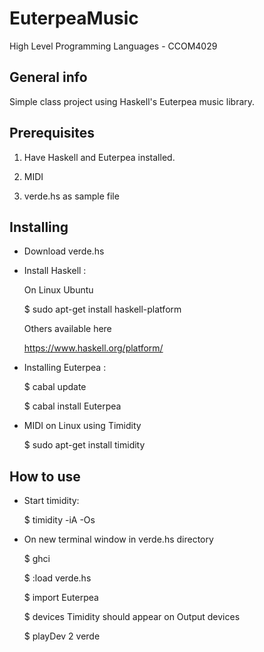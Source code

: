 # EuterpeaMusic
  High Level Programming Languages - CCOM4029  
  
  ## General info
  Simple class project using Haskell's Euterpea music library.
 
  ## Prerequisites
  1) Have Haskell and Euterpea installed.
  
  2) MIDI
  
  3) verde.hs as sample file
  
  ## Installing
  * Download verde.hs
  
  * Install Haskell : 
  
      On Linux Ubuntu 
  
      $ sudo apt-get install haskell-platform
  
      Others available here
  
      https://www.haskell.org/platform/
  
  * Installing Euterpea : 
  
     $ cabal update
     
     $ cabal install Euterpea
  
  * MIDI on Linux using Timidity 
  
     $ sudo apt-get install timidity
  
  ## How to use
  * Start timidity:
  
    $ timidity -iA -Os
    
  * On new terminal window in verde.hs directory 
  
    $ ghci
    
    $ :load verde.hs 
    
    $ import Euterpea 
    
    $ devices 
    Timidity should appear on Output devices
    
    $ playDev 2 verde
  
